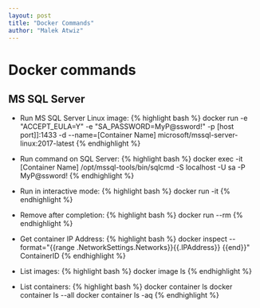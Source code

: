 ```yaml
---
layout: post
title: "Docker Commands"
author: "Malek Atwiz"
---
```


# Docker commands

## MS SQL Server

* Run MS SQL Server Linux image: 
{% highlight bash %}
docker run -e "ACCEPT_EULA=Y" -e "SA_PASSWORD=MyP@ssword!" -p [host port]]:1433 -d --name=[Container Name] microsoft/mssql-server-linux:2017-latest
{% endhighlight %}

* Run command on SQL Server: 
{% highlight bash %}
docker exec -it [Container Name] /opt/mssql-tools/bin/sqlcmd -S localhost -U sa -P MyP@ssword!
{% endhighlight %}

* Run in interactive mode: 
{% highlight bash %}
docker run -it
{% endhighlight %}

* Remove after completion:
{% highlight bash %}
docker run --rm
{% endhighlight %}

* Get container IP Address:
{% highlight bash %}
docker inspect --format="{{range .NetworkSettings.Networks}}{{.IPAddress}} {{end}}" ContainerID {% endhighlight %}

* List images:
{% highlight bash %}
docker image ls
{% endhighlight %}

* List containers:
{% highlight bash %}
docker container ls
docker container ls --all
docker container ls -aq
{% endhighlight %}